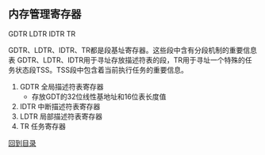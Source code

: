 ## 内存管理寄存器
GDTR
LDTR
IDTR
TR

GDTR、LDTR、IDTR、TR都是段基址寄存器。这些段中含有分段机制的重要信息表
GDTR、LDTR、IDTR用于寻址存放描述符表的段，TR用于寻址一个特殊的任务状态段TSS。TSS段中包含着当前执行任务的重要信息。

1. GDTR 全局描述符表寄存器
    * 存放GDT的32位线性基地址和16位表长度值
2. IDTR 中断描述符表寄存器
3. LDTR 局部描述符表寄存器
4. TR 任务寄存器

[回到目录](../index.md)
